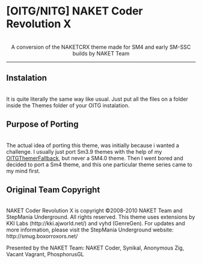 # [OITG/NITG] NAKET Coder Revolution X

<p align="center">
	<!-- <img src="https://github.com/JoseVarelaP/-OITG-NITG--NAKET-Coder-Revolution-X/blob/master/GitHubBanner.png" > -->
	<br>A conversion of the NAKETCRX theme made for SM4 and early SM-SSC builds by NAKET Team
	<hr>
</p>

## Instalation
<br>
It is quite literally the same way like usual. Just put all the files on a folder inside the Themes folder of your OITG instalation.

## Purpose of Porting
<br>
The actual idea of porting this theme, was initially because i wanted a challenge. I usually just port Sm3.9 themes with the help of my <a href="https://github.com/JoseVarelaP/OITGThemerFallback">OITGThemerFallback</a>, but never a SM4.0 theme. Then I went bored and decided to port a Sm4 theme, and this one particular theme series came to my mind first.
<br>

## Original Team Copyright
<br>
NAKET Coder Revolution X is copyright ©2008-2010 NAKET Team and StepMania Underground. All rights reserved. 
This theme uses extensions by KKI Labs (http://kki.ajworld.net/) and vyhd (GenreGen). For updates and more information, please visit the StepMania Underground website: http://smug.boxorroxors.net/

Presented by the NAKET Team:
NAKET Coder, Synikal, Anonymous Zig, Vacant Vagrant, PhosphorusGL